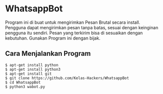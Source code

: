# WhatsappBot

Program ini di buat untuk mengirimkan Pesan Brutal secara install. Pengguna dapat mengirimkan pesan tanpa batas, sesuai dengan keinginan pengguna itu sendiri. Pesan yang terkirim bisa di sesuaikan dengan kebutuhan. Gunakan Program ini dengan bijak.

## Cara Menjalankan Program
```
$ apt-get install python
$ apt-get install python3
$ apt-get install git
$ git clone https://github.com/Kelas-Hackers/WhatsappBot
$ cd WhatsappBot
$ python3 wabot.py

```
